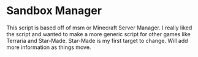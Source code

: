 # Sandbox Manager

This script is based off of msm or Minecraft Server Manager. I really liked the script and wanted to make a more generic script for other games like Terraria and Star-Made. Star-Made is my first target to change. Will add more information as things move.

